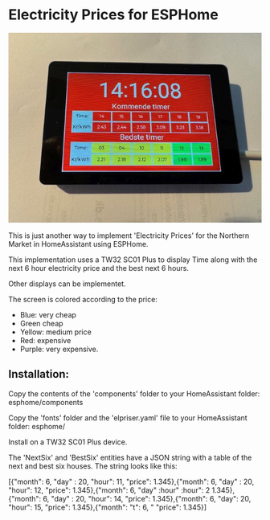 # Electricity Prices for ESPHome
![Screenshot](TW32.jpg)

This is just another way to implement 'Electricity Prices' for the Northern Market in HomeAssistant using ESPHome. 

This implementation uses a TW32 SC01 Plus to display Time along with the next 6 hour electricity price and the best next 6 hours.

Other displays can be implementet.

The screen is colored according to the price:

- Blue: very cheap
- Green cheap
- Yellow: medium price
- Red: expensive
- Purple: very expensive.

## Installation:
Copy the contents of the 'components' folder to your HomeAssistant folder: esphome/components

Copy the 'fonts' folder and the 'elpriser.yaml' file to your HomeAssistant folder: esphome/

Install on a TW32 SC01 Plus device.

The 'NextSix' and 'BestSix' entities have a JSON string with a table of the next and best six houses. The string looks like this:

[{"month": 6, "day" : 20, "hour": 11, "price": 1.345},{"month": 6, "day" : 20, "hour": 12, "price": 1.345},{"month": 6, "day" :hour" :hour": 2 1.345},{"month": 6, "day" : 20, "hour": 14, "price": 1.345},{"month": 6, "day": 20, "hour": 15, "price": 1.345},{"month": "t": 6, " "price": 1.345}]


